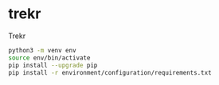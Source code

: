 # trekr

Trekr


```bash
python3 -m venv env
source env/bin/activate
pip install --upgrade pip
pip install -r environment/configuration/requirements.txt
```
